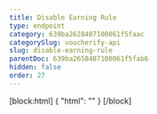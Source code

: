 ```yaml
---
title: Disable Earning Rule
type: endpoint
category: 639ba2628407100061f5faac
categorySlug: voucherify-api
slug: disable-earning-rule
parentDoc: 639ba2658407100061f5fab6
hidden: false
order: 27
---
```

[block:html]
{
  "html": "<style>\n[title=\"Toggle library\"] { \n  display: none; }\n.LanguagePicker-divider { \n  display: none; }\n.Playground-section3VTXuaYZivJK > .APISectionHeader3LN_-QIR0m7x {\n  display: none; }\n.LanguagePicker-languages1qVVo_v6AlP9 {\n  display: none; }\n</style>"
}
[/block]
